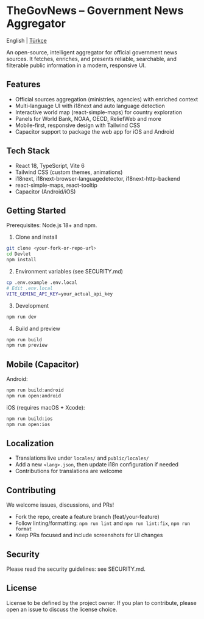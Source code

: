 # TheGovNews – Government News Aggregator

English | [Türkçe](README_tr.md)

An open-source, intelligent aggregator for official government news sources. It fetches, enriches, and presents reliable, searchable, and filterable public information in a modern, responsive UI.

## Features
- Official sources aggregation (ministries, agencies) with enriched context
- Multi-language UI with i18next and auto language detection
- Interactive world map (react-simple-maps) for country exploration
- Panels for World Bank, NOAA, OECD, ReliefWeb and more
- Mobile-first, responsive design with Tailwind CSS
- Capacitor support to package the web app for iOS and Android

## Tech Stack
- React 18, TypeScript, Vite 6
- Tailwind CSS (custom themes, animations)
- i18next, i18next-browser-languagedetector, i18next-http-backend
- react-simple-maps, react-tooltip
- Capacitor (Android/iOS)

## Getting Started
Prerequisites: Node.js 18+ and npm.

1) Clone and install
```bash
git clone <your-fork-or-repo-url>
cd Devlet
npm install
```

2) Environment variables (see SECURITY.md)
```bash
cp .env.example .env.local
# Edit .env.local
VITE_GEMINI_API_KEY=your_actual_api_key
```

3) Development
```bash
npm run dev
```

4) Build and preview
```bash
npm run build
npm run preview
```

## Mobile (Capacitor)
Android:
```bash
npm run build:android
npm run open:android
```

iOS (requires macOS + Xcode):
```bash
npm run build:ios
npm run open:ios
```

## Localization
- Translations live under `locales/` and `public/locales/`
- Add a new `<lang>.json`, then update i18n configuration if needed
- Contributions for translations are welcome

## Contributing
We welcome issues, discussions, and PRs!
- Fork the repo, create a feature branch (feat/your-feature)
- Follow linting/formatting: `npm run lint` and `npm run lint:fix`, `npm run format`
- Keep PRs focused and include screenshots for UI changes

## Security
Please read the security guidelines: see SECURITY.md.

## License
License to be defined by the project owner. If you plan to contribute, please open an issue to discuss the license choice.